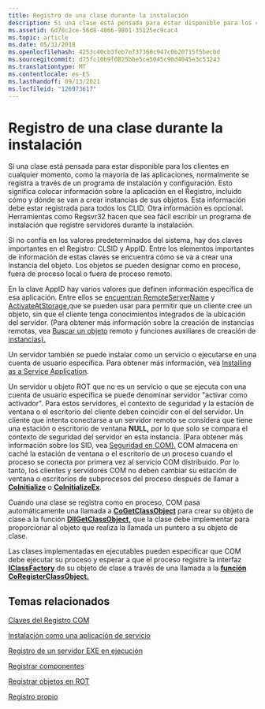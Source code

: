 ```yaml
---
title: Registro de una clase durante la instalación
description: Si una clase está pensada para estar disponible para los clientes en cualquier momento, como la mayoría de las aplicaciones, normalmente se registra a través de un programa de instalación y configuración.
ms.assetid: 6d78c2ce-56d8-4866-9801-35125ec9cac4
ms.topic: article
ms.date: 05/31/2018
ms.openlocfilehash: 4253c40cb3feb7e737368c947c0b20715f5becbd
ms.sourcegitcommit: d75fc10b9f0825bbe5ce5045c90d4045e3c53243
ms.translationtype: MT
ms.contentlocale: es-ES
ms.lasthandoff: 09/13/2021
ms.locfileid: "126973617"
---
```

# <a name="registering-a-class-at-installation"></a>Registro de una clase durante la instalación

Si una clase está pensada para estar disponible para los clientes en cualquier momento, como la mayoría de las aplicaciones, normalmente se registra a través de un programa de instalación y configuración. Esto significa colocar información sobre la aplicación en el Registro, incluido cómo y dónde se van a crear instancias de sus objetos. Esta información debe estar registrada para todos los CLID. Otra información es opcional. Herramientas como Regsvr32 hacen que sea fácil escribir un programa de instalación que registre servidores durante la instalación.

Si no confía en los valores predeterminados del sistema, hay dos claves importantes en el Registro: CLSID y AppID. Entre los elementos importantes de información de estas claves se encuentra cómo se va a crear una instancia del objeto. Los objetos se pueden designar como en proceso, fuera de proceso local o fuera de proceso remoto.

En la clave AppID hay varios valores que definen información específica de esa aplicación. Entre ellos se [encuentran RemoteServerName](remoteservername.md) y [ActivateAtStorage,](activateatstorage.md)que se pueden usar para permitir que un cliente cree un objeto, sin que el cliente tenga conocimientos integrados de la ubicación del servidor. (Para obtener más información sobre la creación de instancias remotas, vea [Buscar un objeto](locating-a-remote-object.md) remoto y funciones auxiliares de creación de [instancias).](instance-creation-helper-functions.md)

Un servidor también se puede instalar como un servicio o ejecutarse en una cuenta de usuario específica. Para obtener más información, vea [Installing as a Service Application](installing-as-a-service-application.md).

Un servidor u objeto ROT que no es un servicio o que se ejecuta con una cuenta de usuario específica se puede denominar servidor "activar como activador". Para estos servidores, el contexto de seguridad y la estación de ventana o el escritorio del cliente deben coincidir con el del servidor. Un cliente que intenta conectarse a un servidor remoto se considera que tiene una estación o escritorio de ventana **NULL,** por lo que solo se compara el contexto de seguridad del servidor en esta instancia. (Para obtener más información sobre los SID, vea [Seguridad en COM).](security-in-com.md) COM almacena en caché la estación de ventana o el escritorio de un proceso cuando el proceso se conecta por primera vez al servicio COM distribuido. Por lo tanto, los clientes y servidores COM no deben cambiar su estación de ventana o escritorios de subprocesos del proceso después de llamar a [**CoInitialize**](/windows/desktop/api/Objbase/nf-objbase-coinitialize) o [**CoInitializeEx**](/windows/desktop/api/combaseapi/nf-combaseapi-coinitializeex).

Cuando una clase se registra como en proceso, COM pasa automáticamente una llamada a [**CoGetClassObject**](/windows/desktop/api/combaseapi/nf-combaseapi-cogetclassobject) para crear su objeto de clase a la función [**DllGetClassObject,**](/windows/desktop/api/combaseapi/nf-combaseapi-dllgetclassobject) que la clase debe implementar para proporcionar al objeto que realiza la llamada un puntero a su objeto de clase.

Las clases implementadas en ejecutables pueden especificar que COM debe ejecutar su proceso y esperar a que el proceso registre la interfaz [**IClassFactory**](/windows/win32/api/unknwn/nn-unknwn-iclassfactory) de su objeto de clase a través de una llamada a la [**función CoRegisterClassObject.**](/windows/desktop/api/combaseapi/nf-combaseapi-coregisterclassobject)

## <a name="related-topics"></a>Temas relacionados

<dl> <dt>

[Claves del Registro COM](com-registry-keys.md)
</dt> <dt>

[Instalación como una aplicación de servicio](installing-as-a-service-application.md)
</dt> <dt>

[Registro de un servidor EXE en ejecución](registering-a-running-exe-server.md)
</dt> <dt>

[Registrar componentes](registering-components.md)
</dt> <dt>

[Registrar objetos en ROT](registering-objects-in-the-rot.md)
</dt> <dt>

[Registro propio](self-registration.md)
</dt> </dl>

 

 